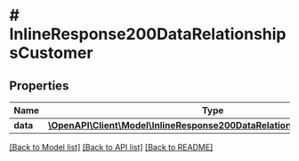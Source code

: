 # # InlineResponse200DataRelationshipsCustomer

## Properties

Name | Type | Description | Notes
------------ | ------------- | ------------- | -------------
**data** | [**\OpenAPI\Client\Model\InlineResponse200DataRelationshipsCustomerData**](InlineResponse200DataRelationshipsCustomerData.md) |  | [optional]

[[Back to Model list]](../../README.md#models) [[Back to API list]](../../README.md#endpoints) [[Back to README]](../../README.md)
